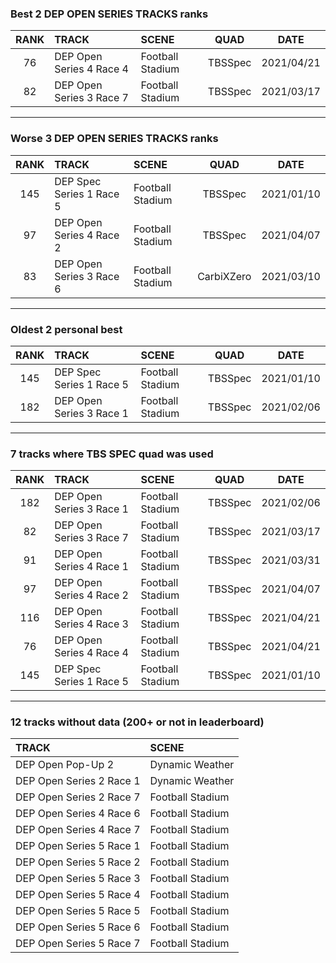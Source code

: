 ### Best 2 DEP OPEN SERIES TRACKS ranks
|RANK|TRACK|SCENE|QUAD|DATE|
|:---:|:---|:---|:---:|:---:|
|76|DEP Open Series 4 Race 4|Football Stadium|TBSSpec|2021/04/21|
|82|DEP Open Series 3 Race 7|Football Stadium|TBSSpec|2021/03/17|
---
### Worse 3 DEP OPEN SERIES TRACKS ranks
|RANK|TRACK|SCENE|QUAD|DATE|
|:---:|:---|:---|:---:|:---:|
|145|DEP Spec Series 1 Race 5|Football Stadium|TBSSpec|2021/01/10|
|97|DEP Open Series 4 Race 2|Football Stadium|TBSSpec|2021/04/07|
|83|DEP Open Series 3 Race 6|Football Stadium|CarbiXZero|2021/03/10|
---
### Oldest 2 personal best
|RANK|TRACK|SCENE|QUAD|DATE|
|:---:|:---|:---|:---:|:---:|
|145|DEP Spec Series 1 Race 5|Football Stadium|TBSSpec|2021/01/10|
|182|DEP Open Series 3 Race 1|Football Stadium|TBSSpec|2021/02/06|
---
### 7 tracks where TBS SPEC quad was used
|RANK|TRACK|SCENE|QUAD|DATE|
|:---:|:---|:---|:---:|:---:|
|182|DEP Open Series 3 Race 1|Football Stadium|TBSSpec|2021/02/06|
|82|DEP Open Series 3 Race 7|Football Stadium|TBSSpec|2021/03/17|
|91|DEP Open Series 4 Race 1|Football Stadium|TBSSpec|2021/03/31|
|97|DEP Open Series 4 Race 2|Football Stadium|TBSSpec|2021/04/07|
|116|DEP Open Series 4 Race 3|Football Stadium|TBSSpec|2021/04/21|
|76|DEP Open Series 4 Race 4|Football Stadium|TBSSpec|2021/04/21|
|145|DEP Spec Series 1 Race 5|Football Stadium|TBSSpec|2021/01/10|
---
### 12 tracks without data (200+ or not in leaderboard)
|TRACK|SCENE|
|:---|:---|
|DEP Open Pop-Up 2|Dynamic Weather|
|DEP Open Series 2 Race 1|Dynamic Weather|
|DEP Open Series 2 Race 7|Football Stadium|
|DEP Open Series 4 Race 6|Football Stadium|
|DEP Open Series 4 Race 7|Football Stadium|
|DEP Open Series 5 Race 1|Football Stadium|
|DEP Open Series 5 Race 2|Football Stadium|
|DEP Open Series 5 Race 3|Football Stadium|
|DEP Open Series 5 Race 4|Football Stadium|
|DEP Open Series 5 Race 5|Football Stadium|
|DEP Open Series 5 Race 6|Football Stadium|
|DEP Open Series 5 Race 7|Football Stadium|
